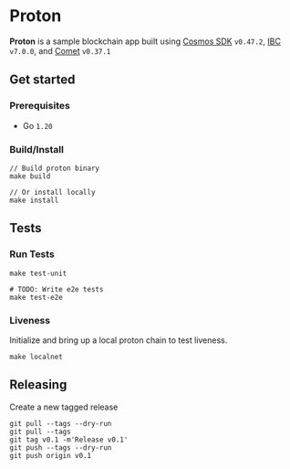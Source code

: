 # Proton
**Proton** is a sample blockchain app built using [Cosmos SDK](https://github.com/cosmos/cosmos-sdk) `v0.47.2`, [IBC](https://github.com/cosmos/ibc-go/) `v7.0.0`, and [Comet](https://github.com/cometbft/cometbft) `v0.37.1`

## Get started

### Prerequisites
- Go `1.20`

### Build/Install
```shell
// Build proton binary
make build

// Or install locally
make install
```

## Tests

### Run Tests
```shell
make test-unit

# TODO: Write e2e tests
make test-e2e
```

### Liveness
Initialize and bring up a local proton chain to test liveness.
```shell
make localnet
```

## Releasing

Create a new tagged release
```shell
git pull --tags --dry-run
git pull --tags
git tag v0.1 -m'Release v0.1'
git push --tags --dry-run
git push origin v0.1
```
